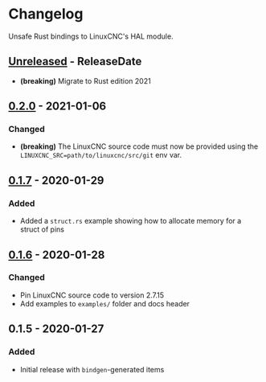 # Changelog

Unsafe Rust bindings to LinuxCNC's HAL module.

<!-- next-header -->

## [Unreleased] - ReleaseDate

- **(breaking)** Migrate to Rust edition 2021

## [0.2.0] - 2021-01-06

### Changed

- **(breaking)** The LinuxCNC source code must now be provided using the
  `LINUXCNC_SRC=path/to/linuxcnc/src/git` env var.

## [0.1.7] - 2020-01-29

### Added

- Added a `struct.rs` example showing how to allocate memory for a struct of pins

## [0.1.6] - 2020-01-28

### Changed

- Pin LinuxCNC source code to version 2.7.15
- Add examples to `examples/` folder and docs header

## 0.1.5 - 2020-01-27

### Added

- Initial release with `bindgen`-generated items

<!-- next-url -->

[unreleased]: https://github.com/jamwaffles/linuxcnc-hal-rs/compare/linuxcnc-hal-sys-v0.2.0...HEAD
[0.2.0]:
  https://github.com/jamwaffles/linuxcnc-hal-rs/compare/linuxcnc-hal-sys-v0.1.7...linuxcnc-hal-sys-v0.2.0
[0.1.7]:
  https://github.com/jamwaffles/linuxcnc-hal-rs/compare/linuxcnc-hal-v0.1.6...linuxcnc-hal-sys-v0.1.7
[0.1.6]:
  https://github.com/jamwaffles/linuxcnc-hal-rs/compare/linuxcnc-hal-v0.1.5...linuxcnc-hal-v0.1.6
